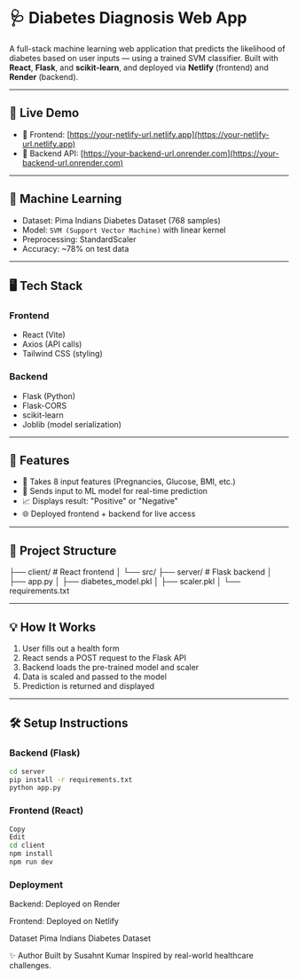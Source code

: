 # 🩺 Diabetes Diagnosis Web App

A full-stack machine learning web application that predicts the likelihood of diabetes based on user inputs — using a trained SVM classifier. Built with **React**, **Flask**, and **scikit-learn**, and deployed via **Netlify** (frontend) and **Render** (backend).

---

## 🚀 Live Demo

- 🔗 Frontend: [https://your-netlify-url.netlify.app](https://your-netlify-url.netlify.app)
- 🔗 Backend API: [https://your-backend-url.onrender.com](https://your-backend-url.onrender.com)

---

## 🧠 Machine Learning

- Dataset: Pima Indians Diabetes Dataset (768 samples)
- Model: `SVM (Support Vector Machine)` with linear kernel
- Preprocessing: StandardScaler
- Accuracy: ~78% on test data

---

## 🖥️ Tech Stack

### Frontend
- React (Vite)
- Axios (API calls)
- Tailwind CSS (styling)

### Backend
- Flask (Python)
- Flask-CORS
- scikit-learn
- Joblib (model serialization)

---

## 🔧 Features

- 🧮 Takes 8 input features (Pregnancies, Glucose, BMI, etc.)
- 🧠 Sends input to ML model for real-time prediction
- 📈 Displays result: "Positive" or "Negative"
- 🌐 Deployed frontend + backend for live access

---

## 📁 Project Structure

├── client/ # React frontend
│ └── src/
├── server/ # Flask backend
│ ├── app.py
│ ├── diabetes_model.pkl
│ ├── scaler.pkl
│ └── requirements.txt


---

## 💡 How It Works

1. User fills out a health form
2. React sends a POST request to the Flask API
3. Backend loads the pre-trained model and scaler
4. Data is scaled and passed to the model
5. Prediction is returned and displayed

---

## 🛠️ Setup Instructions

### Backend (Flask)
```bash
cd server
pip install -r requirements.txt
python app.py
```

### Frontend (React)
```bash
Copy
Edit
cd client
npm install
npm run dev
```

### Deployment
Backend: Deployed on Render

Frontend: Deployed on Netlify

Dataset
Pima Indians Diabetes Dataset

✨ Author
Built by Susahnt Kumar
Inspired by real-world healthcare challenges.
